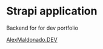 # Strapi application

Backend for for dev portfolio

[AlexMaldonado.DEV](https://www.alexmaldonado.dev)
